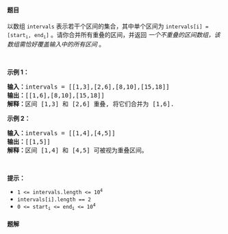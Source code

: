 #### 题目
<p>以数组 <code>intervals</code> 表示若干个区间的集合，其中单个区间为 <code>intervals[i] = [start<sub>i</sub>, end<sub>i</sub>]</code> 。请你合并所有重叠的区间，并返回&nbsp;<em>一个不重叠的区间数组，该数组需恰好覆盖输入中的所有区间</em>&nbsp;。</p>

<p>&nbsp;</p>

<p><strong>示例 1：</strong></p>

<pre>
<strong>输入：</strong>intervals = [[1,3],[2,6],[8,10],[15,18]]
<strong>输出：</strong>[[1,6],[8,10],[15,18]]
<strong>解释：</strong>区间 [1,3] 和 [2,6] 重叠, 将它们合并为 [1,6].
</pre>

<p><strong>示例&nbsp;2：</strong></p>

<pre>
<strong>输入：</strong>intervals = [[1,4],[4,5]]
<strong>输出：</strong>[[1,5]]
<strong>解释：</strong>区间 [1,4] 和 [4,5] 可被视为重叠区间。</pre>

<p>&nbsp;</p>

<p><strong>提示：</strong></p>

<ul>
	<li><code>1 &lt;= intervals.length &lt;= 10<sup>4</sup></code></li>
	<li><code>intervals[i].length == 2</code></li>
	<li><code>0 &lt;= start<sub>i</sub> &lt;= end<sub>i</sub> &lt;= 10<sup>4</sup></code></li>
</ul>


 #### 题解